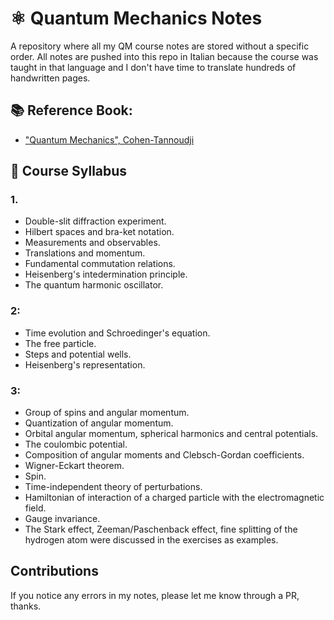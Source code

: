 # ⚛️ Quantum Mechanics Notes
A repository where all my QM course notes are stored without a specific order.
All notes are pushed into this repo in Italian because the course was taught in that language and I don't have time to translate hundreds of handwritten pages.

## 📚 Reference Book:
- ["Quantum Mechanics", Cohen-Tannoudji](https://www.amazon.com/Quantum-Mechanics-Claude-Cohen-Tannoudji/dp/3527345531)
## 📄 Course Syllabus
### 1.
- Double-slit diffraction experiment.
- Hilbert spaces and bra-ket notation.
- Measurements and observables.
- Translations and momentum.
- Fundamental commutation relations.
- Heisenberg's intedermination principle.
- The quantum harmonic oscillator.

### 2:
- Time evolution and Schroedinger's equation.
- The free particle.
- Steps and potential wells.
- Heisenberg's representation.

### 3:
- Group of spins and angular momentum.
- Quantization of angular momentum.
- Orbital angular momentum, spherical harmonics and central potentials.
- The coulombic potential.
- Composition of angular moments and Clebsch-Gordan coefficients.
- Wigner-Eckart theorem.
- Spin.
- Time-independent theory of perturbations.
- Hamiltonian of interaction of a charged particle with the electromagnetic field.
- Gauge invariance.
- The Stark effect, Zeeman/Paschenback effect, fine splitting of the hydrogen atom were discussed in the exercises as examples.

## Contributions
If you notice any errors in my notes, please let me know through a PR, thanks.
